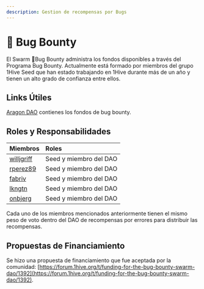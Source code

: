 ```yaml
---
description: Gestion de recompensas por Bugs
---
```


# 🐛 Bug Bounty

El Swarm 🐛Bug Bounty administra los fondos disponibles a través del Programa Bug Bounty. Actualmente está formado por miembros del grupo 1Hive Seed que han estado trabajando en 1Hive durante más de un año y tienen un alto grado de confianza entre ellos.

## Links Útiles 

 [Aragon DAO](https://aragon.1hive.org/#/1hivebounty/) contienes los fondos de bug bounty.

## Roles y Responsabilidades

| Miembros | Roles |
| :--- | :--- |
| [willjgriff](https://forum.1hive.org/u/willjgriff) | Seed y miembro del DAO  |
| [rperez89](https://forum.1hive.org/u/rperez89) | Seed y miembro del DAO  |
| [fabriv](https://forum.1hive.org/u/fabriv) | Seed y miembro del DAO  |
| [lkngtn](https://forum.1hive.org/u/lkngtn) | Seed y miembro del DAO  |
| [onbjerg](https://forum.1hive.org/u/onbjerg) | Seed y miembro del DAO  |

Cada uno de los miembros mencionados anteriormente tienen el mismo peso de voto dentro del DAO de recompensas por errores para distribuir las recompensas.

## Propuestas de Financiamiento

Se hizo una propuesta de financiamiento que fue aceptada por la comunidad: [https://forum.1hive.org/t/funding-for-the-bug-bounty-swarm-dao/1392](https://forum.1hive.org/t/funding-for-the-bug-bounty-swarm-dao/1392).

